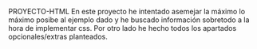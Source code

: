 PROYECTO-HTML
En este proyecto he intentado asemejar la máximo lo máximo posibe al ejemplo dado y he buscado información sobretodo a la hora de implementar css.
Por otro lado he hecho todos los apartados opcionales/extras planteados.

